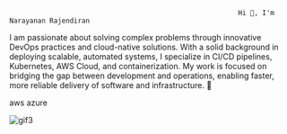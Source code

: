                                                              Hi 👋, I'm Narayanan Rajendiran


I am passionate about solving complex problems through innovative DevOps practices and cloud-native solutions. With a solid background in deploying scalable, automated systems, I specialize in CI/CD pipelines, Kubernetes, AWS Cloud, and containerization. My work is focused on bridging the gap between development and operations, enabling faster, more reliable delivery of software and infrastructure. 🎯



aws azure


![gif3](https://github.com/user-attachments/assets/ea9c0c57-ede2-477c-859d-137e5599c1d4)
